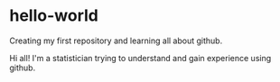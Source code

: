 # hello-world
Creating my first repository and learning all about github.

Hi all! I'm a statistician trying to understand and gain experience using github. 
